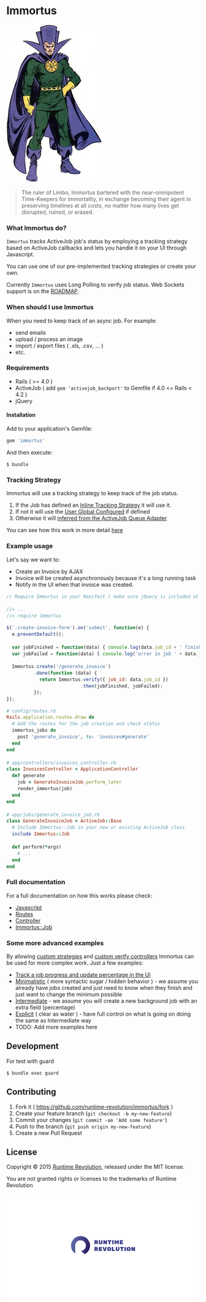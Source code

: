 Immortus
===

![Immortus](./docs/Immortus.jpg)

> The ruler of Limbo, Immortus bartered with the near-omnipotent Time-Keepers for immortality, in exchange becoming their agent in preserving timelines at all costs, no matter how many lives get disrupted, ruined, or erased.

### What Immortus do?

`Immortus` tracks ActiveJob job's status by employing a tracking strategy based on ActiveJob callbacks and lets you handle it on your UI through Javascript.

You can use one of our pre-implemented tracking strategies or create your own.

Currently `Immortus` uses Long Polling to verify job status. Web Sockets support is on the [ROADMAP](./docs/ROADMAP.md).

### When should I use Immortus

When you need to keep track of an async job.
For example:

- send emails
- upload / process an image
- import / export files ( .xls, .csv, ... )
- etc.

### Requirements

- Rails ( >= 4.0 )
- ActiveJob ( add `gem 'activejob_backport'` to Gemfile if 4.0 <= Rails < 4.2 )
- jQuery

#### Installation

Add to your application's Gemfile:

```ruby
gem 'immortus'
```

And then execute:

```
$ bundle
```

### Tracking Strategy

Immortus will use a tracking strategy to keep track of the job status.

1. If the Job has defined an [Inline Tracking Strategy](./docs/tracking_strategies.md#inline-tracking-strategy) it will use it.
2. If not it will use the [User Global Configured](./docs/tracking_strategies.md#user-global-configured) if defined
3. Otherwise it will [inferred from the ActiveJob Queue Adapter](./docs/tracking_strategies.md#inferred-from-the-activejob-queue-adapter)

You can see how this work in more detail [here](./docs/tracking_strategies.md)

### Example usage

Let's say we want to:

* Create an Invoice by AJAX
* Invoice will be created asynchronously because it's a long running task
* Notify in the UI when that invoice was created.

```javascript
// Require Immortus in your Manifest ( make sure jQuery is included at this point ):

//= ...
//= require immortus
```

```javascript
$('.create-invoice-form').on('submit', function(e) {
  e.preventDefault();

  var jobFinished = function(data) { console.log(data.job_id + ' finished successfully.'); }
  var jobFailed = function(data) { console.log('error in job ' + data.job_id); }

  Immortus.create('/generate_invoice')
          .done(function (data) {
            return Immortus.verify({ job_id: data.job_id })
                           .then(jobFinished, jobFailed);
          });
});
```

```ruby
# config/routes.rb
Rails.application.routes.draw do
  # Add the routes for the job creation and check status
  immortus_jobs do
    post 'generate_invoice', to: 'invoices#generate'
  end
end

# app/controllers/invoices_controller.rb
class InvoicesController < ApplicationController
  def generate
    job = GenerateInvoiceJob.perform_later
    render_immortus(job)
  end
end

# app/jobs/generate_invoice_job.rb
class GenerateInvoiceJob < ActiveJob::Base
  # Include Immortus::Job in your new or existing ActiveJob class
  include Immortus::Job

  def perform(*args)
    # ...
  end
end
```

### Full documentation

For a full documentation on how this works please check:

* [Javascript](./docs/full.md#javascript)
* [Routes](./docs/full.md#routes)
* [Controller](./docs/full.md#controller)
* [Immortus::Job](./docs/full.md#immortus-job)

### Some more advanced examples

By allowing [custom strategies](./docs/tracking_strategies.md#custom) and [custom verify controllers](./docs/full.md#controller) Immortus can be used for more complex work. Just a few examples:

* [Track a job progress and update percentage in the UI](./docs/examples/job_progress.md)
* [Minimalistic](./docs/examples/minimalistic.md) ( more syntactic sugar / hidden behavior ) - we assume you already have jobs created and just need to know when they finish and just want to change the minimum possible
* [Intermediate](./docs/examples/intermediate.md) - we assume you will create a new background job with an extra field (percentage)
* [Explicit](./docs/examples/explicit.md) ( clear as water ) - have full control on what is going on doing the same as Intermediate way
* TODO: Add more examples here

Development
---

For test with guard

    $ bundle exec guard

Contributing
---

1. Fork it ( https://github.com/runtime-revolution/immortus/fork )
2. Create your feature branch (`git checkout -b my-new-feature`)
3. Commit your changes (`git commit -am 'Add some feature'`)
4. Push to the branch (`git push origin my-new-feature`)
5. Create a new Pull Request

License
---

Copyright &copy; 2015 [Runtime Revolution](http://www.runtime-revolution.com/), released under the MIT license.

You are not granted rights or licenses to the trademarks of Runtime Revolution

[![Runtime Revolution](./docs/runtime-revolution-logo.png)](http://www.runtime-revolution.com/)
